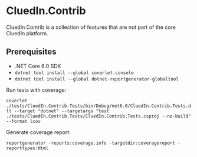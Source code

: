 # CluedIn.Contrib

CluedIn Contrib is a collection of features that are not part of the core CluedIn platform.

## Prerequisites

- .NET Core 6.0 SDK
- `dotnet tool install --global coverlet.console`
- `dotnet tool install --global dotnet-reportgenerator-globaltool`


Run tests with coverage:

`coverlet ./tests/CluedIn.Contrib.Tests/bin/Debug/net6.0/CluedIn.Contrib.Tests.dll --target "dotnet" --targetargs "test ./tests/CluedIn.Contrib.Tests/CluedIn.Contrib.Tests.csproj --no-build" --format lcov`

Generate coverage report:

`reportgenerator -reports:coverage.info -targetdir:coveragereport -reporttypes:Html`
